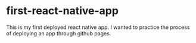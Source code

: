 # first-react-native-app

This is my first deployed react native app. I wanted to practice the process of deploying an app through github pages.


